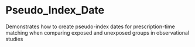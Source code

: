 # Pseudo_Index_Date
Demonstrates how to create pseudo-index dates for prescription-time matching when comparing exposed and unexposed groups in observational studies
